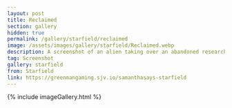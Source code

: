```yaml
---
layout: post
title: Reclaimed
section: gallery
hidden: true
permalink: /gallery/starfield/reclaimed
image: /assets/images/gallery/starfield/Reclaimed.webp
description: A screenshot of an alien taking over an abandoned research facility from Starfield, taken by Samantha Says.
tag: Screenshot
gallery: starfield
from: Starfield
link: https://greenmangaming.sjv.io/samanthasays-starfield
---
```

{% include imageGallery.html %}